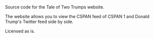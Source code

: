 Source code for the Tale of Two Trumps website.

The website allows you to view the CSPAN feed of CSPAN 1 and Donald Trump's Twitter feed side by side.

Licensed as is.
